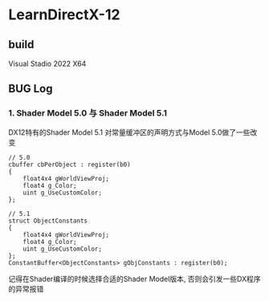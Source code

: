 # LearnDirectX-12

## build 

Visual Stadio 2022 X64



## BUG Log

### 1. Shader Model 5.0 与 Shader Model 5.1

DX12特有的Shader Model 5.1 对常量缓冲区的声明方式与Model 5.0做了一些改变

```
// 5.0
cbuffer cbPerObject : register(b0)
{
	float4x4 gWorldViewProj;
	float4 g_Color;
	uint g_UseCustomColor;
};

// 5.1
struct ObjectConstants					
{
	float4x4 gWorldViewProj;
	float4 g_Color;
	uint g_UseCustomColor;
};
ConstantBuffer<ObjectConstants> gObjConstants : register(b0);
```

记得在Shader编译的时候选择合适的Shader Model版本, 否则会引发一些DX程序的异常报错

